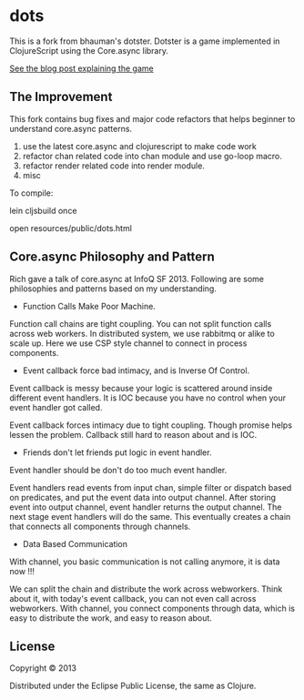 # dots

This is a fork from bhauman's dotster. Dotster is a game implemented in ClojureScript using the Core.async library.

[See the blog post explaining the game](http://rigsomelight.com/2013/08/12/clojurescript-core-async-dots-game.html)


## The Improvement

This fork contains bug fixes and major code refactors that helps beginner to understand core.async patterns.

  1. use the latest core.async and clojurescript to make code work
  2. refactor chan related code into chan module and use go-loop macro.
  3. refactor render related code into render module.
  4. misc

To compile:

  lein cljsbuild once

  open resources/public/dots.html


## Core.async Philosophy and Pattern

Rich gave a talk of core.async at InfoQ SF 2013. Following are some philosophies and patterns based on my understanding.


-  Function Calls Make Poor Machine.

Function call chains are tight coupling. You can not split function calls across web workers. In distributed system, we use rabbitmq or alike to scale up. Here we use CSP style channel to connect in process components.

-  Event callback force bad intimacy, and is Inverse Of Control. 

Event callback is messy because your logic is scattered around inside different event handlers. It is IOC because you have no control when your event handler got called.

Event callback forces intimacy due to tight coupling. Though promise helps lessen the problem. Callback still hard to reason about and is IOC.

-  Friends don't let friends put logic in event handler.

Event handler should be don't do too much event handler.

Event handlers read events from input chan, simple filter or dispatch based on predicates, and put the event data into output channel. 
After storing event into output channel, event handler returns the output channel. The next stage event handlers will do the same. This eventually creates a chain that connects all components through channels.

-  Data Based Communication 

With channel, you basic communication is not calling anymore, it is data now !!! 

We can split the chain and distribute the work across webworkers. Think about it, with today's event callback, you can not even call across webworkers. With channel, you connect components through data, which is easy to distribute the work, and easy to reason about.



## License

Copyright © 2013

Distributed under the Eclipse Public License, the same as Clojure.
